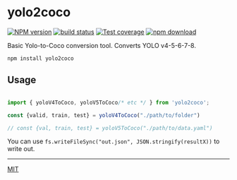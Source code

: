 # yolo2coco

[![NPM version][npm-image]][npm-url]
[![build status][ci-image]][ci-url]
[![Test coverage][codecov-image]][codecov-url]
[![npm download][download-image]][download-url]

Basic Yolo-to-Coco conversion tool. Converts YOLO v4-5-6-7-8.

```shell
npm install yolo2coco
```

## Usage

```typescript

import { yoloV4ToCoco, yoloV5ToCoco/* etc */ } from 'yolo2coco';

const {valid, train, test} = yoloV4ToCoco("./path/to/folder")

// const {val, train, test} = yoloV5ToCoco("./path/to/data.yaml")

```

You can use `fs.writeFileSync("out.json", JSON.stringify(resultX))` to write out.

-------------------

[MIT](./LICENSE)

[npm-image]: https://img.shields.io/npm/v/yolo2coco.svg
[npm-url]: https://www.npmjs.com/package/yolo2coco
[ci-image]: https://github.com/santimirandarp/yolo2coco/workflows/Node.js%20CI/badge.svg?branch=master
[ci-url]: https://github.com/santimirandarp/yolo2coco/actions?query=workflow%3A%22Node.js+CI%22
[codecov-image]: https://img.shields.io/codecov/c/github/santimirandarp/yolo2coco.svg
[codecov-url]: https://codecov.io/gh/santimirandarp/yolo2coco
[download-image]: https://img.shields.io/npm/dm/yolo2coco.svg
[download-url]: https://www.npmjs.com/package/yolo2coco
